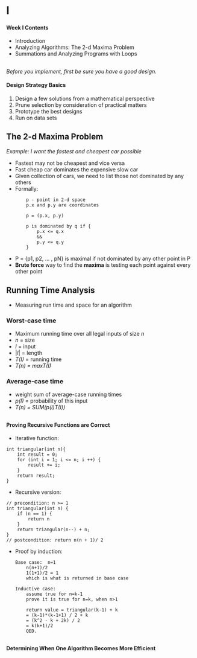 # I
#### Week I Contents
- Introduction
- Analyzing Algorithms: The 2-d Maxima Problem
- Summations and Analyzing Programs with Loops
##

_Before you implement, first be sure you have a good design._

#### Design Strategy Basics
1. Design a few solutions from a mathematical perspective
2. Prune selection by consideration of practical matters
3. Prototype the best designs
4. Run on data sets

##

## The 2-d Maxima Problem
_Example:  I want the fastest and cheapest car possible_
- Fastest may not be cheapest and vice versa
- Fast cheap car dominates the expensive slow car
- Given collection of cars, we need to list those not dominated by any others
- Formally: 
    ```
        p - point in 2-d space
        p.x and p.y are coordinates
        
        p = (p.x, p.y)
        
        p is dominated by q if {
            p.x <= q.x
            &&
            p.y <= q.y
        }
    ```
- P = {p1, p2, ... , pN} is maximal if not dominated by any other point in P
- **Brute force** way to find the **maxima** is testing each point against every other point

## Running Time Analysis
- Measuring run time and space for an algorithm

### Worst-case time
- Maximum running time over all legal inputs of size _n_
- _n_ = size
- _I_ = input
- |_I_| = length
- _T(I)_ = running time
- _T(n) = maxT(I)_

### Average-case time
- weight sum of average-case running times
- _p(I)_ = probability of this input
- _T(n) = SUM(p(I)T(I))_

## 

#### Proving Recursive Functions are Correct
- Iterative function:
```
int triangular(int n){
	int result = 0;
	for (int i = 1; i <= n; i ++) {
		result += i;
	}
	return result;
}
```
- Recursive version:
```
// precondition: n >= 1
int triangular(int n) {
	if (n == 1) {
		return n
	}
	return triangular(n--) + n;
}
// postcondition: return n(n + 1)/ 2
```
- Proof by induction:
    ```
    Base case:  n=1
        n(n+1)/2
        1(1+1)/2 = 1
        which is what is returned in base case
    ```
    ```
    Inductive case:
        assume true for n=k-1
        prove it is true for n=k, when n>1
        
        return value = triangular(k-1) + k
        = (k-1)*(k-1+1) / 2 + k
        = (k^2 - k + 2k) / 2
        = k(k+1)/2
        QED.
    ```
##
#### Determining When One Algorithm Becomes More Efficient

     